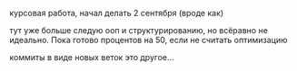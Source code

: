 курсовая работа, начал делать 2 сентября (вроде как)

тут уже больше следую ооп и структурированию, но всёравно не идеально. Пока готово процентов на 50, если не считать оптимизацию

коммиты в виде новых веток это другое...
